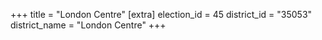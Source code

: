 +++
title = "London Centre"
[extra]
election_id = 45
district_id = "35053"
district_name = "London Centre"
+++
